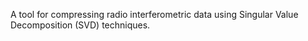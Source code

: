 A tool for compressing radio interferometric data using Singular Value Decomposition (SVD) techniques.
